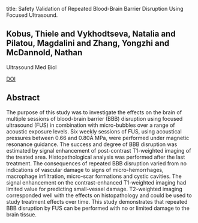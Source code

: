 title: Safety Validation of Repeated Blood-Brain Barrier Disruption Using Focused Ultrasound.

## Kobus, Thiele and Vykhodtseva, Natalia and Pilatou, Magdalini and Zhang, Yongzhi and McDannold, Nathan
Ultrasound Med Biol

<a href="https://doi.org/10.1016/j.ultrasmedbio.2015.10.009">DOI</a>

## Abstract
The purpose of this study was to investigate the effects on the brain of multiple sessions of blood-brain barrier (BBB) disruption using focused ultrasound (FUS) in combination with micro-bubbles over a range of acoustic exposure levels. Six weekly sessions of FUS, using acoustical pressures between 0.66 and 0.80Â MPa, were performed under magnetic resonance guidance. The success and degree of BBB disruption was estimated by signal enhancement of post-contrast T1-weighted imaging of the treated area. Histopathological analysis was performed after the last treatment. The consequences of repeated BBB disruption varied from no indications of vascular damage to signs of micro-hemorrhages, macrophage infiltration, micro-scar formations and cystic cavities. The signal enhancement on the contrast-enhanced T1-weighted imaging had limited value for predicting small-vessel damage. T2-weighted imaging corresponded well with the effects on histopathology and could be used to study treatment effects over time. This study demonstrates that repeated BBB disruption by FUS can be performed with no or limited damage to the brain tissue.

